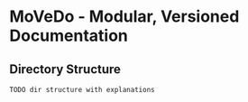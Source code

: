 # MoVeDo - Modular, Versioned Documentation

## Directory Structure

```bash
TODO dir structure with explanations
```

